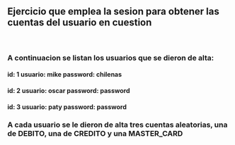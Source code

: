 <h2>Ejercicio que emplea la sesion para obtener las cuentas del usuario en cuestion</h2>
<br>
<h3>A continuacion se listan los usuarios que se dieron de alta:</h3>

<h4>id: 1 usuario: mike password: chilenas</h4>
<h4>id: 2 usuario: oscar password: password</h4>
<h4>id: 3 usuario: paty password: password</h4>

<h3>A cada usuario se le dieron de alta tres cuentas aleatorias, una de DEBITO, una de CREDITO y una MASTER_CARD</h3>

